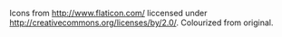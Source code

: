 Icons from http://www.flaticon.com/ liccensed under http://creativecommons.org/licenses/by/2.0/. Colourized from original.